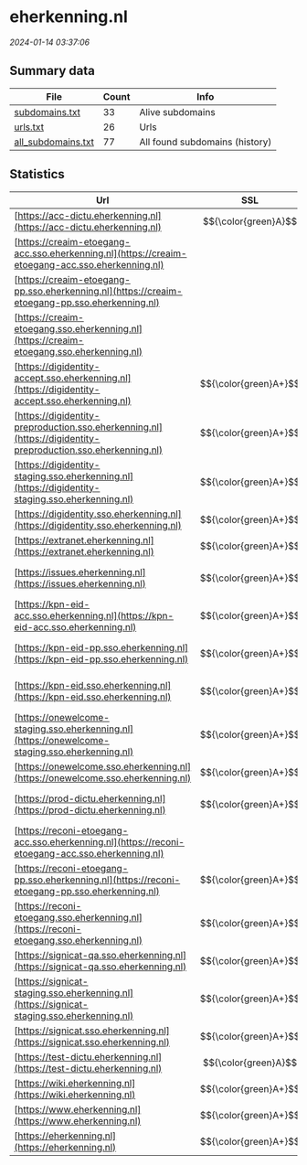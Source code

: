 # eherkenning.nl
*2024-01-14 03:37:06*
## Summary data
| File       | Count | Info |
|------------|-------|------|
|[subdomains.txt](/data/eherkenning.nl/subdomains.txt)|33|Alive subdomains|
|[urls.txt](/data/eherkenning.nl/urls.txt)|26|Urls|
|[all_subdomains.txt](/data/eherkenning.nl/all_subdomains.txt)|77|All found subdomains (history)|
## Statistics
| Url | SSL | Server | Cookie | HSTS | CSP | XFO | XXP | RP | Tech |Title |
|------------|-------|------|------|------|------|------|------|------|------|------|
|[https://acc-dictu.eherkenning.nl](https://acc-dictu.eherkenning.nl)| $${\color{green}A}$$ |nginx| | | | | |:white_check_mark: |Basic Nginx|401 Authorizatio...|
|[https://creaim-etoegang-acc.sso.eherkenning.nl](https://creaim-etoegang-acc.sso.eherkenning.nl)| |Apache| | | | | |:white_check_mark: |Apache HTTP Serv...|KPN IDentity Ser...|
|[https://creaim-etoegang-pp.sso.eherkenning.nl](https://creaim-etoegang-pp.sso.eherkenning.nl)| |Apache| | | | | |:white_check_mark: |Apache HTTP Serv...|KPN IDentity Ser...|
|[https://creaim-etoegang.sso.eherkenning.nl](https://creaim-etoegang.sso.eherkenning.nl)| |Apache| | | | | |:white_check_mark: |Apache HTTP Serv...|KPN IDentity Ser...|
|[https://digidentity-accept.sso.eherkenning.nl](https://digidentity-accept.sso.eherkenning.nl)| $${\color{green}A+}$$ || | | | | |:white_check_mark: |HSTS||
|[https://digidentity-preproduction.sso.eherkenning.nl](https://digidentity-preproduction.sso.eherkenning.nl)| $${\color{green}A+}$$ || | | | | |:white_check_mark: |HSTS||
|[https://digidentity-staging.sso.eherkenning.nl](https://digidentity-staging.sso.eherkenning.nl)| $${\color{green}A+}$$ || | | | | |:white_check_mark: |HSTS||
|[https://digidentity.sso.eherkenning.nl](https://digidentity.sso.eherkenning.nl)| $${\color{green}A+}$$ || | | | | |:white_check_mark: |HSTS||
|[https://extranet.eherkenning.nl](https://extranet.eherkenning.nl)| $${\color{green}A+}$$ || |:white_check_mark: | | | |:white_check_mark: |HSTS|404 Not Found|
|[https://issues.eherkenning.nl](https://issues.eherkenning.nl)| $${\color{green}A+}$$ |Apache/2.4.34 (R...|:warning: |:white_check_mark: |:warning: |:white_check_mark: | |:white_check_mark: |Apache HTTP Serv...|302 Found|
|[https://kpn-eid-acc.sso.eherkenning.nl](https://kpn-eid-acc.sso.eherkenning.nl)| $${\color{green}A+}$$ |Apache| |:white_check_mark: | |:white_check_mark: |:white_check_mark: |:white_check_mark: |Apache HTTP Serv...|KPN IDentity Ser...|
|[https://kpn-eid-pp.sso.eherkenning.nl](https://kpn-eid-pp.sso.eherkenning.nl)| $${\color{green}A+}$$ |Apache| |:white_check_mark: |:white_check_mark: |:white_check_mark: |:white_check_mark: |Apache HTTP Serv...|KPN IDentity Ser...|
|[https://kpn-eid.sso.eherkenning.nl](https://kpn-eid.sso.eherkenning.nl)| $${\color{green}A+}$$ |Apache| |:white_check_mark: |:white_check_mark: |:white_check_mark: |:white_check_mark: |Apache HTTP Serv...|KPN IDentity Ser...|
|[https://onewelcome-staging.sso.eherkenning.nl](https://onewelcome-staging.sso.eherkenning.nl)| $${\color{green}A+}$$ || |:white_check_mark: | | | |:white_check_mark: |HSTS||
|[https://onewelcome.sso.eherkenning.nl](https://onewelcome.sso.eherkenning.nl)| $${\color{green}A+}$$ || |:white_check_mark: | | | |:white_check_mark: |HSTS||
|[https://prod-dictu.eherkenning.nl](https://prod-dictu.eherkenning.nl)| $${\color{green}A+}$$ |nginx| |:white_check_mark: | | | |:white_check_mark: |Basic HSTS Nginx|401 Authorizatio...|
|[https://reconi-etoegang-acc.sso.eherkenning.nl](https://reconi-etoegang-acc.sso.eherkenning.nl)| |Apache| |:white_check_mark: | |:white_check_mark: |:white_check_mark: |:white_check_mark: |Apache HTTP Serv...|Test Page for th...|
|[https://reconi-etoegang-pp.sso.eherkenning.nl](https://reconi-etoegang-pp.sso.eherkenning.nl)| $${\color{green}A+}$$ |Apache| |:white_check_mark: |:white_check_mark: |:white_check_mark: |:white_check_mark: |Apache HTTP Serv...|Reconi IDentity...|
|[https://reconi-etoegang.sso.eherkenning.nl](https://reconi-etoegang.sso.eherkenning.nl)| $${\color{green}A+}$$ |Apache| |:white_check_mark: |:white_check_mark: |:white_check_mark: |:white_check_mark: |Apache HTTP Serv...|CreAim IDentity...|
|[https://signicat-qa.sso.eherkenning.nl](https://signicat-qa.sso.eherkenning.nl)| $${\color{green}A+}$$ || |:white_check_mark: | | | |:white_check_mark: |HSTS||
|[https://signicat-staging.sso.eherkenning.nl](https://signicat-staging.sso.eherkenning.nl)| $${\color{green}A+}$$ || |:white_check_mark: | | | |:white_check_mark: |HSTS||
|[https://signicat.sso.eherkenning.nl](https://signicat.sso.eherkenning.nl)| $${\color{green}A+}$$ || |:white_check_mark: | | | |:white_check_mark: |HSTS||
|[https://test-dictu.eherkenning.nl](https://test-dictu.eherkenning.nl)| $${\color{green}A}$$ |nginx| | | | | |:white_check_mark: |Basic Nginx|401 Authorizatio...|
|[https://wiki.eherkenning.nl](https://wiki.eherkenning.nl)| $${\color{green}A+}$$ || |:white_check_mark: |:white_check_mark: |:white_check_mark: |:white_check_mark: |Atlassian Conflu...||
|[https://www.eherkenning.nl](https://www.eherkenning.nl)| $${\color{green}A+}$$ |nginx| |:white_check_mark: |:white_check_mark: |:white_check_mark: |:white_check_mark: |Drupal:10 HSTS N...|Redirecting to h...|
|[https://eherkenning.nl](https://eherkenning.nl)| $${\color{green}A+}$$ |nginx| |:white_check_mark: |:white_check_mark: |:white_check_mark: |:white_check_mark: |Drupal:10 HSTS N...|Redirecting to h...|